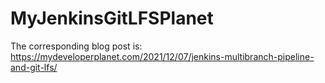 # MyJenkinsGitLFSPlanet

The corresponding blog post is: https://mydeveloperplanet.com/2021/12/07/jenkins-multibranch-pipeline-and-git-lfs/
